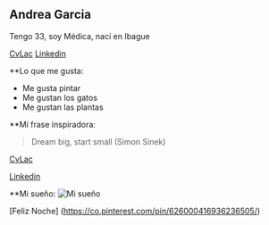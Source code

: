 


## Andrea Garcia

Tengo 33, soy Médica, nací en Ibague

 [CvLac](https://scienti.minciencias.gov.co/cvlac/visualizador/generarCurriculoCv.do?cod_rh=0000116893)
 [Linkedin](https://www.linkedin.com/in/andrea-elena-garc%C3%ADa-l%C3%B3pez-981341119/)
 
**Lo que me gusta:

* Me gusta pintar
* Me gustan los gatos
* Me gustan las plantas

**Mi frase inspiradora: 

> Dream big, start small (Simon Sinek)

 
 [CvLac](https://scienti.minciencias.gov.co/cvlac/visualizador/generarCurriculoCv.do?cod_rh=0000116893)
 
 [Linkedin](https://www.linkedin.com/in/andrea-elena-garc%C3%ADa-l%C3%B3pez-981341119/)
 
 **Mi sueño: 
 ![Mi sueño](https://www.landuum.com/wp-content/uploads/2019/03/cultura_paisajeiluminado_landuum5.jpg)

 
 [Feliz Noche] (https://co.pinterest.com/pin/626000416936236505/)
